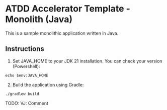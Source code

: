 # ATDD Accelerator Template - Monolith (Java)

This is a sample monolithic application written in Java.

## Instructions

1. Set JAVA_HOME to your JDK 21 installation. You can check your version (Powershell):

```shell
echo $env:JAVA_HOME
```

2. Build the application using Gradle:

```shell
./gradlew build
```

TODO: VJ: Comment